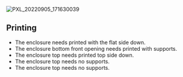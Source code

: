 ![PXL_20220905_171630039](https://user-images.githubusercontent.com/4724577/188944256-ec6396c0-d12a-4780-8760-4d1f5e6d8e13.jpg)
## Printing
- The enclosure needs printed with the flat side down.
- The enclosure bottom front opening needs printed with supports.
- The enclosure top needs printed top side down.
- The enclosure top needs no supports.
- The enclosure top needs no supports.

